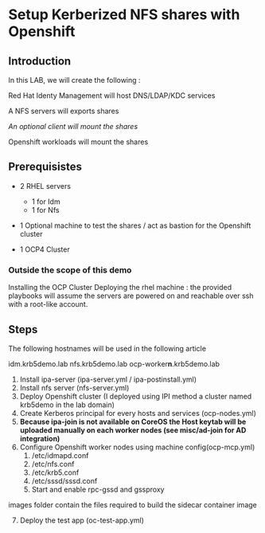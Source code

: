 # Setup Kerberized NFS shares with Openshift

## Introduction

In this LAB, we will create the following :

Red Hat Identy Management will host DNS/LDAP/KDC services

A NFS servers will exports shares

*An optional client will mount the shares*

Openshift workloads will mount the shares


## Prerequisistes

- 2 RHEL servers
  - 1 for Idm 
  - 1 for Nfs  

- 1 Optional machine to test the shares / act as bastion for the Openshift cluster

- 1 OCP4 Cluster

### Outside the scope of this demo
Installing the OCP Cluster 
Deploying the rhel machine : the provided playbooks will assume the servers are powered on and reachable over ssh with a root-like account.

    
## Steps

The following hostnames will be used in the following article

idm.krb5demo.lab
nfs.krb5demo.lab
ocp-worker**n**.krb5demo.lab

1. Install ipa-server (ipa-server.yml / ipa-postinstall.yml)
2. Install nfs server (nfs-server.yml)
3. Deploy Openshift cluster (I deployed using IPI method a cluster named krb5demo in the lab domain)
4. Create Kerberos principal for every hosts and services (ocp-nodes.yml)
5. **Because ipa-join is not available on CoreOS the Host keytab will be uploaded manually on each worker nodes (see misc/ad-join for AD integration)**
6. Configure Openshift worker nodes using machine config(ocp-mcp.yml)
   1. /etc/idmapd.conf
   2. /etc/nfs.conf
   3. /etc/krb5.conf
   4. /etc/sssd/sssd.conf
   5. Start and enable rpc-gssd and gssproxy

images folder contain the files required to build the sidecar container image

7. Deploy the test app (oc-test-app.yml)






